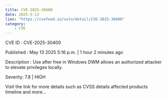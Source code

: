 ```yaml
---
title: CVE-2025-30400
date: 2025-5-13
lien: "https://cvefeed.io/vuln/detail/CVE-2025-30400"
category:
    - CVE
---
```


CVE ID : CVE-2025-30400

Published :  May 13
2025
5:16 p.m. | 1 hour
2 minutes ago

Description : Use after free in Windows DWM allows an authorized attacker to elevate privileges locally.

Severity: 7.8 | HIGH

Visit the link for more details
such as CVSS details
affected products
timeline
and more...
